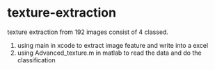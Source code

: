 # texture-extraction
texture extraction from 192 images consist of 4 classed.
1. using main in xcode to extract image feature and write into a excel 
2. using Advanced_texture.m in matlab to read the data and do the classification 
